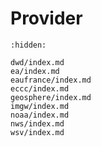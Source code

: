 # Provider

```{toctree}
:hidden:

dwd/index.md
ea/index.md
eaufrance/index.md
eccc/index.md
geosphere/index.md
imgw/index.md
noaa/index.md
nws/index.md
wsv/index.md
```